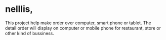 # nelllis,

This project help make order over computer, smart phone or tablet. The detail order will display on computer or mobile phone
for restaurant, store or other kind of bussiness. 
